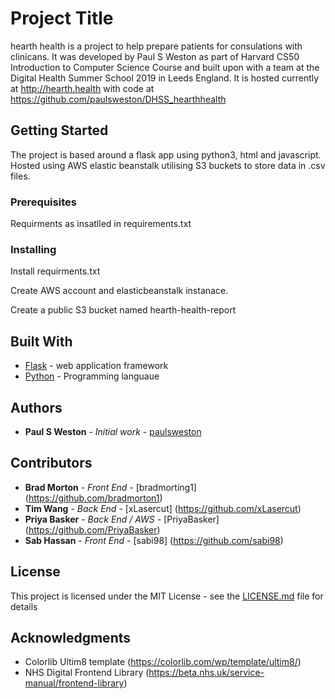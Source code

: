 # Project Title

hearth health is a project to help prepare patients for consulations with clinicans. It was developed by Paul S Weston as part of Harvard CS50 Introduction to Computer Science Course and built upon with a team at the Digital Health Summer School 2019 in Leeds England. It is hosted currently at http://hearth.health with code at https://github.com/paulsweston/DHSS_hearthhealth 

## Getting Started

The project is based around a flask app using python3, html and javascript. Hosted using AWS elastic beanstalk utilising S3 buckets to store data in .csv files.

### Prerequisites

Requirments as insatlled in requirements.txt

### Installing

Install requirments.txt

Create AWS account and elasticbeanstalk instanace.

Create a public S3 bucket named hearth-health-report

## Built With

* [Flask](http://flask.pocoo.org/) - web application framework
* [Python](https://www.python.org) - Programming languaue


## Authors

* **Paul S Weston** - *Initial work* - [paulsweston](https://github.com/paulsweston)

## Contributors

* **Brad Morton** - *Front End* - [bradmorting1] (https://github.com/bradmorton1)
* **Tim Wang** - *Back End* - [xLasercut] (https://github.com/xLasercut)
* **Priya Basker** - *Back End / AWS* - [PriyaBasker] (https://github.com/PriyaBasker)
* **Sab Hassan** - *Front End* - [sabi98] (https://github.com/sabi98)

## License

This project is licensed under the MIT License - see the [LICENSE.md](LICENSE.md) file for details

## Acknowledgments

* Colorlib Ultim8 template (https://colorlib.com/wp/template/ultim8/)
* NHS Digital Frontend Library (https://beta.nhs.uk/service-manual/frontend-library)